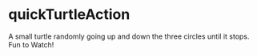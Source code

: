 # quickTurtleAction
A small turtle randomly going up and down the three circles until it stops. Fun to Watch! 
